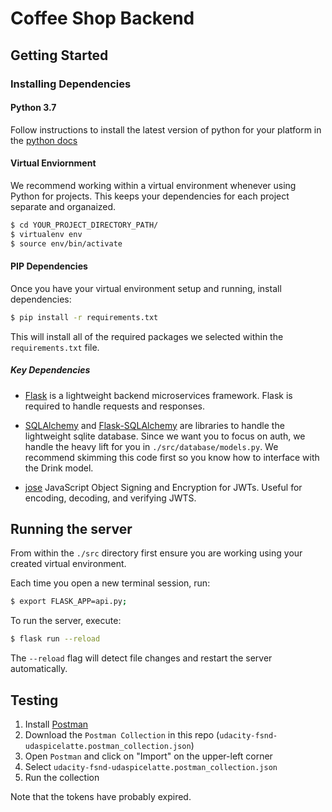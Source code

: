 # Coffee Shop Backend

## Getting Started

### Installing Dependencies

#### Python 3.7

Follow instructions to install the latest version of python for your platform in the [python docs](https://docs.python.org/3/using/unix.html#getting-and-installing-the-latest-version-of-python)

#### Virtual Enviornment

We recommend working within a virtual environment whenever using Python for projects. This keeps your dependencies for each project separate and organaized.

```bash
$ cd YOUR_PROJECT_DIRECTORY_PATH/
$ virtualenv env
$ source env/bin/activate
```

#### PIP Dependencies

Once you have your virtual environment setup and running, install dependencies:

```bash
$ pip install -r requirements.txt
```

This will install all of the required packages we selected within the `requirements.txt` file.

##### Key Dependencies

- [Flask](http://flask.pocoo.org/)  is a lightweight backend microservices framework. Flask is required to handle requests and responses.

- [SQLAlchemy](https://www.sqlalchemy.org/) and [Flask-SQLAlchemy](https://flask-sqlalchemy.palletsprojects.com/en/2.x/) are libraries to handle the lightweight sqlite database. Since we want you to focus on auth, we handle the heavy lift for you in `./src/database/models.py`. We recommend skimming this code first so you know how to interface with the Drink model.

- [jose](https://python-jose.readthedocs.io/en/latest/) JavaScript Object Signing and Encryption for JWTs. Useful for encoding, decoding, and verifying JWTS.

## Running the server

From within the `./src` directory first ensure you are working using your created virtual environment.

Each time you open a new terminal session, run:

```bash
$ export FLASK_APP=api.py;
```

To run the server, execute:

```bash
$ flask run --reload
```

The `--reload` flag will detect file changes and restart the server automatically.

## Testing

1. Install [Postman](https://www.getpostman.com/downloads/)
2. Download the `Postman Collection` in this repo (`udacity-fsnd-udaspicelatte.postman_collection.json`)
3. Open `Postman` and click on "Import" on the upper-left corner
4. Select `udacity-fsnd-udaspicelatte.postman_collection.json`
5. Run the collection

Note that the tokens have probably expired.
